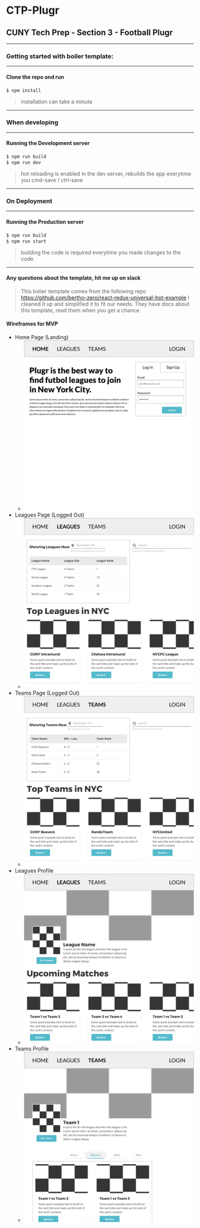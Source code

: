 # CTP-Plugr

## CUNY Tech Prep - Section 3 - Football Plugr

----	
### Getting started with boiler template:


----	
#### Clone the repo and run 
    $ npm install
>installation can take a minute


----
### When developing


----
#### Running the Development server
	$ npm run build
	$ npm run dev
> hot reloading is enabled in the dev server, rebuilds the app everytime you cmd-save / ctrl-save


----
### On Deployment


----
#### Running the Production server
	$ npm run build
	$ npm run start
> building the code is required everytime you made changes to the code 


----
#### Any questions about the template, hit me up on slack
> This bolier template comes from the following repo
> https://github.com/bertho-zero/react-redux-universal-hot-example 
> I cleaned it up and simplified it to fit our needs. They have docs about this template, read them when you get a chance.

#### Wireframes for MVP

+ Home Page (Landing)
	+ ![Home Page (Landing)](assets/01-home.png)
+ Leagues Page (Logged Out)
    + ![Leagues Page (Logged Out)](assets/02-leagues-logged-out.png)
+ Teams Page (Logged Out)
	+ ![Teams Page (Logged Out)](assets/03-teams-logged-out.png)
+ Leagues Profile
	+ ![Leagues Profile](assets/04-leagues-profile.png)
+ Teams Profile
	+ ![Teams Profile](assets/05-teams-profile.png)